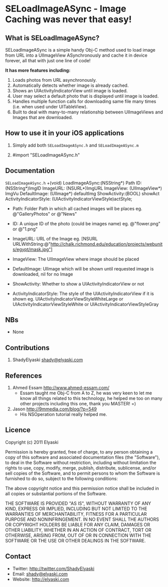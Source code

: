 # SELoadImageASync - Image Caching was never that easy!

## What is SELoadImageASync?

SELoadImageASync is a simple handy Obj-C method used to load image from URL into a UIImageView ASynchronously and cache it in device forever, all that with just one line of code!

**It has more features including:**

1. Loads photos from URL asynchronously.
2. Automatically detects whether image is already cached.
3. Shows an UIActivityIndicatorView until image is loaded.
4. User may select a default photo that is displayed until image is loaded.
5. Handles multiple function calls for downloading same file many times (i.e. when used under UITableView).
6. Built to deal with many-to-many relationship between UIImageViews and Images that are downloaded.

## How to use it in your iOS applications 

1. Simply add both
`SELoadImageASync.h`
and
`SELoadImageASync.m`

2. #import "SELoadImageASync.h"

## Documentation

`SELoadImageASync.h`
    +(void) LoadImageASync:(NSString*) Path ID:(NSString*)ImgID ImageURL: (NSURL*)ImgURL ImageView: (UIImageView*) ImgVu DefaultImage: (UIImage*) defaultImg ShowActivity:(BOOL) showAct ActivityIndicatorStyle: (UIActivityIndicatorViewStyle)actStyle;

* Path: Folder Path in which all cached images will be places
     eg. @"GalleryPhotos" or @"News"

* ID: A unique ID of the photo (could be images name)
	eg. @"flower.png" or @"1.png"

* ImageURL: URL of the Image
	eg. [NSURL URLWithString:@"http://chalk.richmond.edu/education/projects/webunits/egypt/mask.jpg"]
	
* ImageView: The UIImageView where image should be placed
	
* DefaultImage: UIImage which will be shown until requested image is downloaded, nil for no Image
	
* ShowActivity: Whether to show a UIActivityIndicatorView or not

* ActivityIndicatorStyle: The style of the UIActivityIndicatorView if it is shown
	eg.     UIActivityIndicatorViewStyleWhiteLarge or UIActivityIndicatorViewStyleWhite or UIActivityIndicatorViewStyleGray

## NBs

* None

## Contributions 

1. ShadyElyaski <shady@elyaski.com>

## References 

1. Ahmed Essam <http://www.ahmed-essam.com/>
	* Essam taught me Obj-C from A to Z, he was very keen to let me know all things related to this technology, he helped me too on many other projects including this one, thank you MASTER! =)
2. Jason <http://9mmedia.com/blog/?p=549>
	* His NSOperation tutorial really helped me.

## Licence 

Copyright (c) 2011 Elyaski

Permission is hereby granted, free of charge, to any person obtaining a copy of this software and associated documentation files (the "Software"), to deal in the Software without restriction, including without limitation the rights to use, copy, modify, merge, publish, distribute, sublicense, and/or sell copies of the Software, and to permit persons to whom the Software is furnished to do so, subject to the following conditions:

The above copyright notice and this permission notice shall be included in all copies or substantial portions of the Software.

THE SOFTWARE IS PROVIDED "AS IS", WITHOUT WARRANTY OF ANY KIND, EXPRESS OR IMPLIED, INCLUDING BUT NOT LIMITED TO THE WARRANTIES OF MERCHANTABILITY, FITNESS FOR A PARTICULAR PURPOSE AND NONINFRINGEMENT. IN NO EVENT SHALL THE AUTHORS OR COPYRIGHT HOLDERS BE LIABLE FOR ANY CLAIM, DAMAGES OR OTHER LIABILITY, WHETHER IN AN ACTION OF CONTRACT, TORT OR OTHERWISE, ARISING FROM, OUT OF OR IN CONNECTION WITH THE SOFTWARE OR THE USE OR OTHER DEALINGS IN THE SOFTWARE.

## Contact

* Twitter: http://twitter.com/ShadyElyaski
* Email: shady@elyaski.com
* Website: http://elyaski.com
